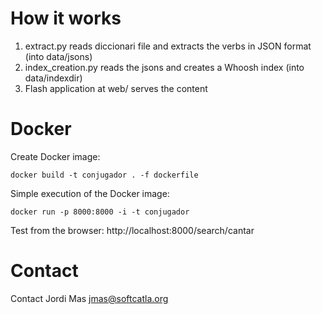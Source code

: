 
# How it works

1. extract.py reads diccionari file and extracts the verbs in JSON format (into data/jsons)
2. index_creation.py reads the jsons and creates a Whoosh index (into data/indexdir)
3. Flash application at web/ serves the content

#  Docker

Create Docker image:

``docker build -t conjugador . -f dockerfile``

Simple execution of the Docker image:

``docker run -p 8000:8000 -i -t conjugador``

Test from the browser: http://localhost:8000/search/cantar

# Contact

Contact Jordi Mas <jmas@softcatla.org>

